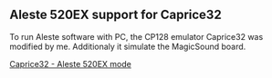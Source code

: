 ## Aleste 520EX support for Caprice32

To run Aleste software with PC, the CP128 emulator Caprice32 was modified by me. Additionaly it simulate the MagicSound board.

[Caprice32 - Aleste 520EX mode](/projects/caprice32/)